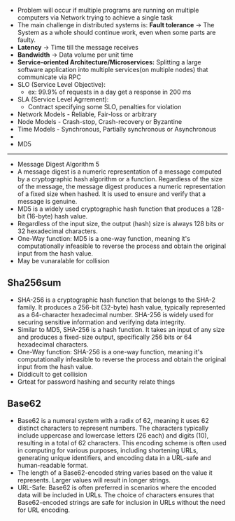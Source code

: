 * Problem will occur if multiple programs are running on multiple computers via Network trying to achieve a single task
* The main challenge in distributed systems is: <b>Fault tolerance</b> -> The System as a whole should continue work, even when some parts are faulty.
* <b>Latency</b> -> Time till the message receives
* <b>Bandwidth</b> -> Data volume per unit time
* <b>Service-oriented Architecture/Microservices:</b> Splitting a large software application into multiple services(on multiple nodes) that communicate via RPC
* SLO (Service Level Objective):
    * ex: 99.9% of requests in a day get a response in 200 ms
* SLA (Service Level Agrrement):
    * Contract specifying some SLO, penalties for violation
 * Network Models - Reliable, Fair-loss or arbitrary
 * Node Models - Crash-stop, Crash-recovery or Byzantine
 * Time Models - Synchronous, Partially synchronous or Asynchronous
 * 
* MD5
----
* Message Digest Algorithm 5
* A message digest is a numeric representation of a message computed by a cryptographic hash algorithm or a function. Regardless of the size of the message, the message digest produces a numeric representation of a fixed size when hashed. It is used to ensure and verify that a message is genuine.
* MD5 is a widely used cryptographic hash function that produces a 128-bit (16-byte) hash value.
* Regardless of the input size, the output (hash) size is always 128 bits or 32 hexadecimal characters.
* One-Way function: MD5 is a one-way function, meaning it's computationally infeasible to reverse the process and obtain the original input from the hash value.
* May be vunaralable for collision

Sha256sum
---------
* SHA-256 is a cryptographic hash function that belongs to the SHA-2 family. It produces a 256-bit (32-byte) hash value, typically represented as a 64-character hexadecimal number. SHA-256 is widely used for securing sensitive information and verifying data integrity.
* Similar to MD5, SHA-256 is a hash function. It takes an input of any size and produces a fixed-size output, specifically 256 bits or 64 hexadecimal characters.
* One-Way function: SHA-256 is a one-way function, meaning it's computationally infeasible to reverse the process and obtain the original input from the hash value.
* Diddicult to get collision
* Grteat for password hashing and security relate things

Base62
-------
* Base62 is a numeral system with a radix of 62, meaning it uses 62 distinct characters to represent numbers. The characters typically include uppercase and lowercase letters (26 each) and digits (10), resulting in a total of 62 characters. This encoding scheme is often used in computing for various purposes, including shortening URLs, generating unique identifiers, and encoding data in a URL-safe and human-readable format.
* The length of a Base62-encoded string varies based on the value it represents. Larger values will result in longer strings.
* URL-Safe: Base62 is often preferred in scenarios where the encoded data will be included in URLs. The choice of characters ensures that Base62-encoded strings are safe for inclusion in URLs without the need for URL encoding.

